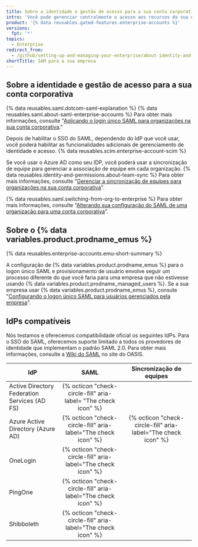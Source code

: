 ```yaml
---
title: Sobre a identidade e gestão de acesso para a sua conta corporativa
intro: 'Você pode gerenciar centralmente o acesso aos recursos da sua empresa, associação da organização da equipe usando seu provedor de identidade (IdP).'
product: '{% data reusables.gated-features.enterprise-accounts %}'
versions:
  fpt: '*'
topics:
  - Enterprise
redirect_from:
  - /github/setting-up-and-managing-your-enterprise/about-identity-and-access-management-for-your-enterprise-account
shortTitle: IAM para a sua empresa
---
```


## Sobre a identidade e gestão de acesso para a sua conta corporativa

{% data reusables.saml.dotcom-saml-explanation %} {% data reusables.saml.about-saml-enterprise-accounts %} Para obter mais informações, consulte "[Aplicando o login único SAML para organizações na sua conta corporativa](/github/setting-up-and-managing-your-enterprise/configuring-identity-and-access-management-for-your-enterprise-account/enforcing-saml-single-sign-on-for-organizations-in-your-enterprise-account)."

Depois de habilitar o SSO do SAML, dependendo do IdP que você usar, você poderá habilitar as funcionalidades adicionais de gerenciamento de identidade e acesso. {% data reusables.scim.enterprise-account-scim %}

Se você usar o Azure AD como seu IDP, você poderá usar a sincronização de equipe para gerenciar a associação de equipe em cada organização. {% data reusables.identity-and-permissions.about-team-sync %} Para obter mais informações, consulte "[Gerenciar a sincronização de equipes para organizações na sua conta corporativa](/github/setting-up-and-managing-your-enterprise/managing-team-synchronization-for-organizations-in-your-enterprise-account)".

{% data reusables.saml.switching-from-org-to-enterprise %} Para obter mais informações, consulte "[Alterando sua configuração do SAML de uma organização para uma conta corporativa](/github/setting-up-and-managing-your-enterprise/configuring-identity-and-access-management-for-your-enterprise-account/switching-your-saml-configuration-from-an-organization-to-an-enterprise-account)".

## Sobre o {% data variables.product.prodname_emus %}

{% data reusables.enterprise-accounts.emu-short-summary %}

A configuração de {% data variables.product.prodname_emus %} para o logon único SAML e provisionamento de usuário envolve seguir um processo diferente do que você faria para uma empresa que não estivesse usando {% data variables.product.prodname_managed_users %}. Se a sua empresa usar {% data variables.product.prodname_emus %}, consute "[Configurando o logon único SAML para usuários gerenciados pela empresa](/github/setting-up-and-managing-your-enterprise/managing-your-enterprise-users-with-your-identity-provider/configuring-saml-single-sign-on-for-enterprise-managed-users)".

## IdPs compatíveis

Nós testamos e oferecemos compatibilidade oficial os seguintes IdPs. Para o SSO do SAML, oferecemos suporte limitado a todos os provedores de identidade que implementam o padrão SAML 2.0. Para obter mais informações, consulte a [Wiki do SAML](https://wiki.oasis-open.org/security) no site do OASIS.

| IdP                                          |                              SAML                              |                   Sincronização de equipes                    |
| -------------------------------------------- |:--------------------------------------------------------------:|:-------------------------------------------------------------:|
| Active Directory Federation Services (AD FS) | {% octicon "check-circle-fill" aria-label= "The check icon" %} |                                                               |
| Azure Active Directory (Azure AD)            | {% octicon "check-circle-fill" aria-label="The check icon" %}  | {% octicon "check-circle-fill" aria-label="The check icon" %}
| OneLogin                                     | {% octicon "check-circle-fill" aria-label="The check icon" %}  |                                                               |
| PingOne                                      | {% octicon "check-circle-fill" aria-label="The check icon" %}  |                                                               |
| Shibboleth                                   | {% octicon "check-circle-fill" aria-label="The check icon" %}  |                                                               |
